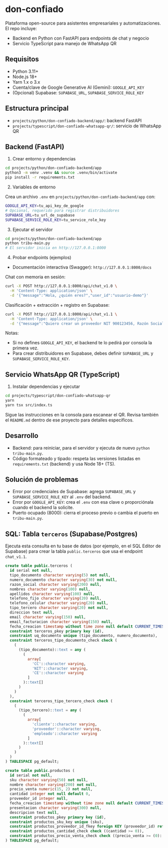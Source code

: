 # don-confiado

Plataforma open-source para asistentes empresariales y automatizaciones. El repo incluye:

- Backend en Python con FastAPI para endpoints de chat y negocio
- Servicio TypeScript para manejo de WhatsApp QR

## Requisitos

- Python 3.11+
- Node.js 18+
- Yarn 1.x o 3.x
- Cuenta/clave de Google Generative AI (Gemini): `GOOGLE_API_KEY`
- (Opcional) Supabase: `SUPABASE_URL`, `SUPABASE_SERVICE_ROLE_KEY`

## Estructura principal

- `projects/python/don-confiado-backend/app/`: backend FastAPI
- `projects/typescript/don-confiado-whatsapp-qr/`: servicio de WhatsApp QR

## Backend (FastAPI)

1) Crear entorno y dependencias

```bash
cd projects/python/don-confiado-backend/app
python3 -m venv .venv && source .venv/bin/activate
pip install -r requirements.txt
```

2) Variables de entorno

Crea un archivo `.env` en `projects/python/don-confiado-backend/app` con:

```bash
GOOGLE_API_KEY=tu_api_key_de_google
# Opcional, requerido para registrar distribuidores
SUPABASE_URL=tu_url_de_supabase
SUPABASE_SERVICE_ROLE_KEY=tu_service_role_key
```

3) Ejecutar el servidor

```bash
cd projects/python/don-confiado-backend/app
python tribu-main.py
# El servidor inicia en http://127.0.0.1:8000
```

4) Probar endpoints (ejemplos)

- Documentación interactiva (Swagger): `http://127.0.0.1:8000/docs`

Chat con memoria en sesión:

```bash
curl -X POST http://127.0.0.1:8000/api/chat_v1.0 \
  -H 'Content-Type: application/json' \
  -d '{"message":"Hola, ¿quién eres?","user_id":"usuario-demo"}'
```

Clasificación + extracción + registro en Supabase:

```bash
curl -X POST http://127.0.0.1:8000/api/chat_v1.1 \
  -H 'Content-Type: application/json' \
  -d '{"message":"Quiero crear un proveedor NIT 900123456, Razón Social ACME","user_id":"usuario-demo"}'
```

Notas:
- Si no defines `GOOGLE_API_KEY`, el backend te lo pedirá por consola la primera vez.
- Para crear distribuidores en Supabase, debes definir `SUPABASE_URL` y `SUPABASE_SERVICE_ROLE_KEY`.

## Servicio WhatsApp QR (TypeScript)

1) Instalar dependencias y ejecutar

```bash
cd projects/typescript/don-confiado-whatsapp-qr
yarn
yarn tsx src/index.ts
```

Sigue las instrucciones en la consola para escanear el QR. Revisa también el `README.md` dentro de ese proyecto para detalles específicos.

## Desarrollo

- Backend: para reiniciar, para el servidor y ejecuta de nuevo `python tribu-main.py`.
- Código formateado y tipado: respeta las versiones listadas en `requirements.txt` (backend) y usa Node 18+ (TS).

## Solución de problemas

- Error por credenciales de Supabase: agrega `SUPABASE_URL` y `SUPABASE_SERVICE_ROLE_KEY` al `.env` del backend.
- Error por `GOOGLE_API_KEY`: crea el `.env` con esa clave o proporciónala cuando el backend la solicite.
- Puerto ocupado (8000): cierra el proceso previo o cambia el puerto en `tribu-main.py`.

## SQL: Tabla `terceros` (Supabase/Postgres)

Ejecuta esta consulta en tu base de datos (por ejemplo, en el SQL Editor de Supabase) para crear la tabla `public.terceros` que usa el endpoint `chat_v1.1`.

```sql
create table public.terceros (
  id serial not null,
  tipo_documento character varying(5) not null,
  numero_documento character varying(30) not null,
  razon_social character varying(200) null,
  nombres character varying(100) null,
  apellidos character varying(100) null,
  telefono_fijo character varying(20) null,
  telefono_celular character varying(20) null,
  tipo_tercero character varying(20) not null,
  direccion text null,
  email character varying(150) null,
  email_facturacion character varying(150) null,
  fecha_creacion timestamp without time zone null default CURRENT_TIMESTAMP,
  constraint terceros_pkey primary key (id),
  constraint uq_documento unique (tipo_documento, numero_documento),
  constraint terceros_tipo_documento_check check (
    (
      (tipo_documento)::text = any (
        (
          array[
            'CC'::character varying,
            'NIT'::character varying,
            'CE'::character varying
          ]
        )::text[]
      )
    )
  ),
  constraint terceros_tipo_tercero_check check (
    (
      (tipo_tercero)::text = any (
        (
          array[
            'cliente'::character varying,
            'proveedor'::character varying,
            'empleado'::character varying
          ]
        )::text[]
      )
    )
  )
) TABLESPACE pg_default;
```

```sql
create table public.productos (
  id serial not null,
  sku character varying(50) not null,
  nombre character varying(200) not null,
  precio_venta numeric(15, 2) not null,
  cantidad integer not null default 0,
  proveedor_id integer null,
  fecha_creacion timestamp without time zone null default CURRENT_TIMESTAMP,
  presentacion character varying(300) null,
  descripcion text null,
  constraint productos_pkey primary key (id),
  constraint productos_sku_key unique (sku),
  constraint productos_proveedor_id_fkey foreign KEY (proveedor_id) references terceros (id),
  constraint productos_cantidad_check check ((cantidad >= 0)),
  constraint productos_precio_venta_check check ((precio_venta >= (0)::numeric))
) TABLESPACE pg_default;
```